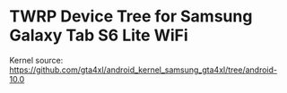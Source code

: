 # TWRP Device Tree for Samsung Galaxy Tab S6 Lite WiFi

Kernel source: https://github.com/gta4xl/android_kernel_samsung_gta4xl/tree/android-10.0
